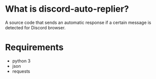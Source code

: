 # What is discord-auto-replier?

A source code that sends an automatic response if a certain message is detected for Discord browser.

# Requirements

- python 3
- json
- requests
